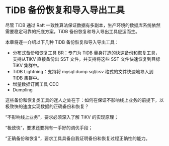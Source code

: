 # TiDB 备份恢复和导入导出工具

尽管 TiDB 通过 Raft 一致性算法保证数据有多副本，生产环境的数据库系统依然需要稳定可靠的托底方案，TiDB 备份恢复和导入导出工具应运而生。

本章将逐一介绍以下几种 TiDB 备份恢复和导入导出工具：
- 分布式备份和恢复工具 BR：专门为 TiDB 量身打造的快速备份和恢复工具，支持从TiKV 直接备份出 SST 文件，并支持将这些 SST 文件快速恢复到目标 TiKV 集群中。
- TiDB Lightning：支持将 mysql dump sql/csv 格式的文件快速地导入到 TiDB 集群中。
- 增量数据订阅工具 CDC
- Dumpling




这些备份和恢复类工具的迷人之处在于：如何在保证不影响线上业务的前提下，以极致快的速度实现数据的正确备份和恢复？

“不影响线上业务”，要求必须深入了解 TiKV 的实现原理；

“极致快”，要求还要拥有一手好的调优手段；

“正确备份和恢复”，要求工具具备自我证明备份和恢复过程正确性的能力。
